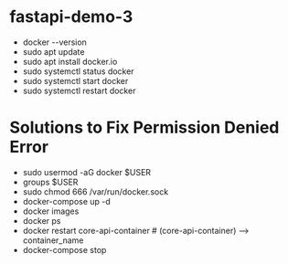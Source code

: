# fastapi-demo-3
- docker --version
- sudo apt update
- sudo apt install docker.io
- sudo systemctl status docker
- sudo systemctl start docker
- sudo systemctl restart docker



# Solutions to Fix Permission Denied Error
- sudo usermod -aG docker $USER
- groups $USER
- sudo chmod 666 /var/run/docker.sock
- docker-compose up -d
- docker images
- docker ps
- docker restart core-api-container  # (core-api-container) --> container_name
- docker-compose stop
